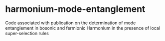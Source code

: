 # harmonium-mode-entanglement
 Code associated with publication on the determination of mode entanglement in bosonic and fermionic Harmonium in the presence of local super-selection rules
